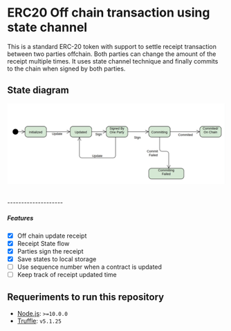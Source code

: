 # ERC20 Off chain transaction using state channel

This is a standard ERC-20 token with support to settle receipt transaction between two parties offchain. 
Both parties can change the amount of the receipt multiple times. It uses state channel technique and finally commits to the chain when signed by both parties. 



## State diagram

![A test image](state_diagram.jpg)


<br/>
--------------------
<br/>

##### Features 

 -  [x] Off chain update receipt
 -  [x] Receipt State flow  
 -  [x] Parties sign the receipt
 -  [x] Save states to local storage
 -  [ ] Use sequence number when a contract is updated
 -  [ ] Keep track of receipt updated time 

## Requeriments to run this repository

- [Node.js](https://nodejs.org/download/release/latest-v10.x/): `>=10.0.0`
- [Truffle](https://www.trufflesuite.com/truffle): `v5.1.25`

